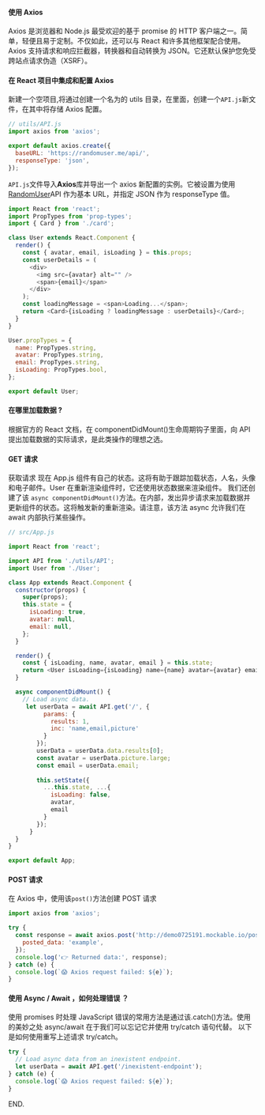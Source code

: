 #### 使用 Axios

Axios 是浏览器和 Node.js 最受欢迎的基于 promise 的 HTTP 客户端之一。简单，轻便且易于定制。不仅如此，还可以与 React 和许多其他框架配合使用。Axios 支持请求和响应拦截器，转换器和自动转换为 JSON。它还默认保护您免受跨站点请求伪造（XSRF）。

#### 在 React 项目中集成和配置 Axios

新建一个空项目,将通过创建一个名为的 utils 目录，在里面，创建一个`API.js`新文件，在其中将存储 Axios 配置。

```javascript
// utils/API.js
import axios from 'axios';

export default axios.create({
  baseURL: 'https://randomuser.me/api/',
  responseType: 'json',
});
```

`API.js`文件导入**Axios**库并导出一个 axios 新配置的实例。它被设置为使用[RandomUser](https://www.randomuser.me/)API 作为基本 URL，并指定 JSON 作为 responseType 值。

```javascript
import React from 'react';
import PropTypes from 'prop-types';
import { Card } from './card';

class User extends React.Component {
  render() {
    const { avatar, email, isLoading } = this.props;
    const userDetails = (
      <div>
        <img src={avatar} alt="" />
        <span>{email}</span>
      </div>
    );
    const loadingMessage = <span>Loading...</span>;
    return <Card>{isLoading ? loadingMessage : userDetails}</Card>;
  }
}

User.propTypes = {
  name: PropTypes.string,
  avatar: PropTypes.string,
  email: PropTypes.string,
  isLoading: PropTypes.bool,
};

export default User;
```

#### 在哪里加载数据 ?

根据官方的 React 文档，在 componentDidMount()生命周期钩子里面，向 API 提出加载数据的实际请求，是此类操作的理想之选。

#### GET 请求

获取请求
现在 App.js 组件有自己的状态。这将有助于跟踪加载状态，人名，头像和电子邮件。User 在重新渲染组件时，它还使用状态数据来渲染组件。
我们还创建了该 `async componentDidMount()`方法。在内部，发出异步请求来加载数据并更新组件的状态。这将触发新的重新渲染。请注意，该方法 async 允许我们在 await 内部执行某些操作。

```javascript
// src/App.js

import React from 'react';

import API from './utils/API';
import User from './User';

class App extends React.Component {
  constructor(props) {
    super(props);
    this.state = {
      isLoading: true,
      avatar: null,
      email: null,
    };
  }

  render() {
    const { isLoading, name, avatar, email } = this.state;
    return <User isLoading={isLoading} name={name} avatar={avatar} email={email} />;
  }

  async componentDidMount() {
    // Load async data.
     let userData = await API.get('/', {
          params: {
            results: 1,
            inc: 'name,email,picture'
          }
        });
        userData = userData.data.results[0];
        const avatar = userData.picture.large;
        const email = userData.email;
    
        this.setState({
          ...this.state, ...{
            isLoading: false,
            avatar,
            email
          }
        });
      }
  }
}

export default App;
```

#### POST 请求

在 Axios 中，使用该`post()`方法创建 POST 请求

```javascript
import axios from 'axios';

try {
  const response = await axios.post('http://demo0725191.mockable.io/post_data', {
    posted_data: 'example',
  });
  console.log('👉 Returned data:', response);
} catch (e) {
  console.log(`😱 Axios request failed: ${e}`);
}
```



#### 使用 Async / Await ，如何处理错误 ？

使用 promises 时处理 JavaScript 错误的常用方法是通过该.catch()方法。使用的美妙之处 async/await 在于我们可以忘记它并使用 try/catch 语句代替。 以下是如何使用重写上述请求 try/catch。

```javascript
try {
  // Load async data from an inexistent endpoint.
  let userData = await API.get('/inexistent-endpoint');
} catch (e) {
  console.log(`😱 Axios request failed: ${e}`);
}
```

END.

<!--

[How to use Axios with React (Everything you need to know) – DesignRevision](https://designrevision.com/react-axios/#integrating-and-configuring-axios-in-your-react-project)

[How to fetch data with React Hooks? - RWieruch](https://www.robinwieruch.de/react-hooks-fetch-data/)

[How to create React custom hooks for data fetching with useEffect](https://itnext.io/how-to-create-react-custom-hooks-for-data-fetching-with-useeffect-74c5dc47000a)

 -->

